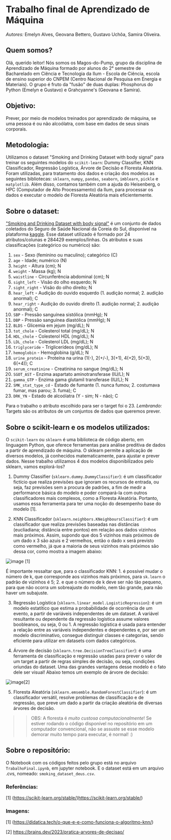 # Trabalho final de Aprendizado de Máquina

_Autores:_ Emelyn Alves, Geovana Bettero, Gustavo Uchôa, Samira Oliveira.

## Quem somos? 
Olá, querido leitor! Nós somos os Magos-do-Pump, grupo da disciplina de Aprendizado de Máquina formado por alunos do 2° semestre de Bacharelado em Ciência e Tecnologia da Ilum - Escola de Ciência, escola de ensino superior do CNPEM (Centro Nacional de Pesquisa em Energia e Materiais). O grupo é fruto da "fusão" de duas duplas: Phosphorus do Python (Emelyn e Gustavo) e Grahcyanne's (Geovana e Samira). 

## Objetivo: 
Prever, por meio de modelos treinados por aprendizado de máquina, se uma pessoa é ou não alcoólatra, com base em dados de seus sinais corporais. 

## Metodologia:
Utilizamos o dataset "Smoking and Drinking Dataset with body signal" para treinar os seguintes modelos do `scikit-learn`: Dummy Classifier, KNN Classificador, Regressão Logística, Árvore de Decisão e Floresta Aleatória. Foram utilizadas, para tratamento dos dados e criação dos modelos as seguintes bibliotecas: `sklearn`, `numpy`, `pandas`, `seaborn`, `imblearn`, `pickle` e `matplotlib`. Além disso, contamos também com a ajuda do Heisenberg, o HPC (Computador de Alto Processamento) da Ilum, para processar os dados e executar o modelo de Floresta Aleatória mais eficientemente. 

## Sobre o dataset: 
["Smoking and Drinking Dataset with body signal"](https://www.kaggle.com/datasets/sooyoungher/smoking-drinking-dataset) é um conjunto de dados coletados do Seguro de Saúde Nacional da Coreia do Sul, disponível na plataforma [kaggle](https://www.kaggle.com/). Esse dataset utilizado é formado por 24 atributos/colunas e 284429 exemplos/linhas. Os atributos e suas classificações (categórico ou numérico) são: 
1. `sex` - Sexo (feminino ou maculino); categórico (C)
2. `age` - Idade; numérico (N)
3. `height` - Altura (cm); N
4. `weight` - Massa (kg); N
5. `waistline` - Circunferência abdominal (cm); N
6. `sight_left` - Visão do olho esquerdo; N
7. `sight_right` - Visão do olho direito; N
8. `hear_left` - Audição do ouvido esquerdo (1. audição normal; 2. audição anormal); C
9. `hear_right` - Audição do ouvido direito (1. audição normal; 2. audição anormal); C
10. `SBP` - Pressão sanguínea sistólica (mmHg); N 
11. `DBP` - Pressão sanguínea diastólica (mmHg); N 
12. `BLDS` - Glicemia em jejum (mg/dL); N 
13. `tot_chole` - Colesterol total (mg/dL); N
14. `HDL_chole` - Colesterol HDL (mg/dL); N
15. `LDL_chole` - Colesterol LDL (mg/dL); N
16. `triglyceride` - Triglicerídeos (mg/dL); N
17. `hemoglobin` - Hemoglobina (g/dL); N
18. `urine_protein` - Proteína na urina (1(-), 2(+/-), 3(+1), 4(+2), 5(+3), 6(+4)); C 
19. `serum_creatinine` - Creatinina no sangue (mg/dL); N
20. `SGOT_AST` - Enzima aspartato aminotransferase (IU/L); N
21. `gamma_GTP` - Enzima gama glutamil transferase (IU/L); N
23. `SMK_stat_type_cd` - Estado de fumante (1. nunca fumou; 2. costumava fumar, mas parou; 3. fuma); C
24. `DRK_YN` - Estado de alcoólatra (Y - sim; N - não); C

Para o trabalho o atributo escolhido para ser o target foi o 23. 
*Lembrando:* Targets são os atributos de um conjuntos de dados que queremos prever.

## Sobre o scikit-learn e os modelos utilizados: 
O `scikit-learn` ou `sklearn` é uma biblioteca de código aberto, em linguagem Python, que oferece ferramentas para análise preditiva de dados a partir de aprendizado de máquina. O sklearn permite a aplicação de diversos modelos, já conhecidos matematicamente, para ajustar e prever dados. Nesse trabalho utilizamos 4 dos modelos disponibilizados pelo sklearn, vamos explorá-los? 

1. Dummy Classifier (`sklearn.dummy.DummyClassifier`): é um classificador fictício que realiza previsões que ignoram os recursos de entrada, ou seja, faz previsões sem a procura de padrões, a fim de medir a performance básica do modelo e poder compará-la com outros classificadores mais complexos, como a Floresta Aleatória. Portanto, usamos essa ferramenta para ter uma noção do desempenho base do modelo [1]. 
  
2. KNN Classificador (`sklearn.neighbors.KNeighboursClassifier`): é um classificador que realiza previsões baseadas nas distâncias (eucliadiana; distância entre pontos) em relação aos dados vizinhos mais próximos. Assim, supondo que dos 5 vizinhos mais próximos de um dado x 3 são azuis e 2 vermelhos, então o dado x será previsto como vermelho, já que a maioria de seus vizinhos mais próximos são dessa cor, como mostra a imagem abaixo:

![image](https://github.com/Gbauc/Magos-do-Pump/assets/135053736/e157db63-cef4-4c88-ad3e-1d494e449a1a) [1]

É importante ressaltar que, para o classificador KNN: 1. é possível mudar o número de k, que corresponde aos vizinhos mais próximos, para `sk.learn` o padrão de vizinhos é 5; 2. e que o número de k deve ser não tão pequeno, para que não ocorra um sobreajuste do modelo, nem tão grande, para não haver um subajuste.
   
3. Regressão Logística (`sklearn.linear_model.LogisticRegression`): é um modelo estatítico que estima a probabilidade de ocorrência de um evento, a partir de variáveis independentes de um dataset. A variável resultante ou dependente da regressão logística assume valores boobleanos, ou seja, 0 ou 1. A regressão logística é usada para entender a relação entre as variáveis independentes e dependentes e, por ser um modelo discriminativo, consegue distinguir classes e categorias, sendo eficiente para utilizar em datasets com dados categóricos. 

4. Árvore de decisão (`sklearn.tree.DecisionTreeClassifier`): é uma ferramenta de classificação e regressão usadas para prever o valor de um target a partir de regras simples de decisão, ou seja, condições oriundas do dataset. Uma das grandes vantagens desse modelo é o fato dele ser visual! Abaixo temos um exemplo de árvore de decisão: 

![image](https://github.com/Gbauc/Magos-do-Pump/assets/135053736/c6cca03c-3e8a-4029-baa3-ac4e4212bf05)[2]

5. Floresta Aleatória (`sklearn.emsemble.RandomForestClassifier`): é um classificador versátil, resolve problemas de classificação e de regressão, que preve um dado a partir da criação aleatória de diversas árvores de decisão.
   
>> OBS: A floresta é _muito custosa computacionalmente_! Se estiver rodando o código disponível no repositório em um computador convencional, não se assuste se esse modelo demorar muito tempo para executar, é normal! :)  

## Sobre o repositório: 
O Notebook com os códigos feitos pelo grupo está no arquivo `TrabalhoFinal.ipynb`, em jupyter notebook. E o dataset está em um arquivo .cvs, nomeado: `smoking_dataset_deus.csv`.

### Referências: 
[1] (https://scikit-learn.org/stable/)https://scikit-learn.org/stable/)

### Imagens: 
[1] (https://didatica.tech/o-que-e-e-como-funciona-o-algoritmo-knn/)

[2] https://brains.dev/2023/pratica-arvores-de-decisao/

